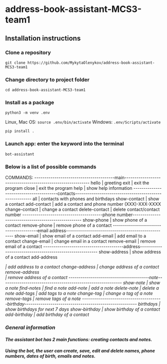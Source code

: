# address-book-assistant-MCS3-team1

## Installation instructions

### Clone a repository

`git clone https://github.com/MykytaOlenykov/address-book-assistant-MCS3-team1`

### Change directory to project folder

`cd address-book-assistant-MCS3-team1`

### Install as a package

`python3 -m venv .env`

Linux, Mac OS: `source .env/bin/activate`
Windows: `.env/Scripts/activate`

`pip install .`

### Launch app: enter the keyword into the terminal

`bot-assistant`

### Below is a list of possible commands

COMMANDS:
----------------------------------------main------------------------------------------------------------
hello                                                   |  greeting
exit                                                    |  exit the program
close                                                   |  exit the program
help                                                    |  show help information
----------------------------------------contacts--------------------------------------------------------
all                                                     |  contacts with phones and birthdays
show-contact <name>                                     |  show a contact
add-contact <name> <phone>                              |  add a contact and phone number (XXX)-XXX-XXXX
change-contact <name> <old phone> <new phone>           |  change a contact
delete-contact <name>                                   |  delete contact/contact number
----------------------------------------phone number----------------------------------------------------
show-phone <name>                                       |  show phone of a contact
remove-phone <name> <phone>                             |  remove phone of a contact
----------------------------------------email address---------------------------------------------------
show-email <name>                                       |  show email of a contact
add-email <name> <email>                                |  add email to a contact
change-email <name> <old email> <new email>             |  change email in a contact
remove-email <name> <email>                             |  remove email of a contact
----------------------------------------address---------------------------------------------------------
show-address <name>                                     |  show address of a contact
add-address <name> <address>                            |  add address to a contact
change-address <name> <old address> <new address>       |  change address of a contact 
remove-address <name> <address>                         |  remove address of a contact 
----------------------------------------note------------------------------------------------------------
show-note <name>                                        |  show a note
find-notes <tags>                                       |  find a note
add-note <name> <note>                                  |  add a note
delete-note <name>                                      |  delete a note
add-tags <name> <tags>                                  |  add tags to a note
change-tag <name> <old tag> <new tag>                   |  change a tag of a note
remove-tags <name> <tags>                               |  remove tags of a note
----------------------------------------birthday--------------------------------------------------------
birthdays                                               |  show birthdays for next 7 days
show-birthday <name>                                    |  show birthday of a contact 
add-birthday <name> <birthday>                          |  add birthday of a contact 

### General information

#### The assistant bot has 2 main functions: creating contacts and notes.

#### Using the bot, the user can create, save, edit and delete names, phone numbers, dates of birth, emails and notes.